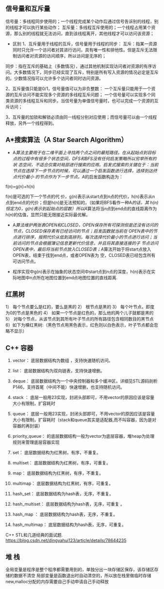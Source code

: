 ## 信号量和互斥量
信号量：多线程同步使用的；一个线程完成某个动作后通过信号告诉别的线程，别的线程才可以执行某些动作；
    互斥量：多线程互斥使用的；一个线程占用某个资源，那么别的线程就无法访问，直到该线程离开，其他线程才可以访问该资源；

- 区别
1、互斥量用于线程的互斥，信号量用于线程的同步：
互斥：指某一资源同时只允许一个访问者对其进行访问，具有唯一性和排他性。但是互斥无法限制访问者对资源的访问顺序，所以访问是无序的；

同步：指在互斥的基础上（多数情况），通过其他机制实现访问者对资源的有序访问。大多数情况下，同步已经实现了互斥，特别是所有写入资源的情况必定是互斥的。少数情况指可以允许多个访问者同时访问资源。

2、互斥量值只能是0/1，信号量值可以为非负整数：
一个互斥量只能用于一个资源的互斥访问不能实现多个资源的多线程互斥问题；
        一个信号量可以实现多个同类资源的多线程互斥和同步。当信号量为单值信号量时，也可以完成一个资源的互斥访问；

3、互斥量的加锁和解锁必须由同一线程分别对应使用；而信号量可以由一个线程释放，另外一个线程得到。

## A*搜索算法（A Star Search Algorithm）
- A*算法主要用于在二维平面上寻找两个点之间的最短路径。在从起始点到目标点的过程中有很多个状态空间，DFS和BFS没有任何启发策略所以穷举所有的状 态空间，不适合仅需对局部进行搜索的应用。启发式搜索的关键在于：当前节点在选择下一步节点的时候，可以通过一个启发函数进行选择，选择到达终点代价最小 的节点作为下一步节点。A*的启发函数构造为：

f(n)=g(n)+h(n)

f(n)是可选的下一个节点的代 价，g(n)表示从start点到n点的代价，h(n)表示从n点到end点的代价；但是h(n)是无法预知的，（如果将BFS看作一种A*的话，其 h(n)恒定为0，g(n)表示到起始点的层数）所以A*算法将当n点到end点的直线距离作为h(n)的估值，显然只能无限接近实际最优解。

- A*算法维护两张表OPEN和CLOSED，OPEN保存所有可探测但是还没有访问的节点，CLOSED保存素有已经访问的节点；启发函数就当前在 OPEN表中的节点进行排序，按照代价从低到高排列，每次选择代价最小的节点进行访问；当前访问的节点会根据簿记信息更新代价信息，并且将其直接连接的子 节点访问OPEN表中，最后将当前节点放入CLOSED表；A*算法开始于将start点放入OPEN表，结束于找到end点，或者OPEN表为 空，CLOSED表已经包含所有可访问节点。

- 程序实现中g(n)表示在抽象的状态空间中start点到n点的深度，h(n)表示在实际地图中n点所在地图位置到end点地图位置的直线距离.

## 红黑树
1） 每个节点要么是红的，要么是黑的
2） 根节点是黑的
3） 每个叶节点，即度为0的节点是黑色的
4） 如果一个节点是红色的，那么他的两个儿子就都是黑的
5） 对每个节点，从该节点到其所有叶子节点的所有路径包含相同数目的黑节点
6）如下为棵红黑树:（黑色节点用黑色表示，红色则以白色表示，叶子节点都会忽略不显示）

## C++ 容器

1. vector：  底层数据结构为数组 ，支持快速随机访问。
2. list：    底层数据结构为双向链表，支持快速增删。
3. deque：  底层数据结构为一个中央控制器和多个缓冲区，详细见STL源码剖析P146，支持首尾（中间不能）快速增删，也支持随机访问。
4. stack ：  底层一般用23实现，封闭头部即可，不用vector的原因应该是容量大小有限制，扩容耗时
5. queue：   底层一般用23实现，封闭头部即可，不用vector的原因应该是容量大小有限制，扩容耗时（stack和queue其实是适配器,而不叫容器，因为是对容器的再封装）
6. priority_queue： 的底层数据结构一般为vector为底层容器，堆heap为处理规则来管理底层容器实现
7. set：  底层数据结构为红黑树，有序，不重复。

8. multiset： 底层数据结构为红黑树，有序，可重复。 

9. map： 底层数据结构为红黑树，有序，不重复。

10. multimap： 底层数据结构为红黑树，有序，可重复。

11. hash_set： 底层数据结构为hash表，无序，不重复。

12. hash_multiset： 底层数据结构为hash表，无序，可重复 。

13. hash_map ： 底层数据结构为hash表，无序，不重复。

14. hash_multimap： 底层数据结构为hash表，无序，可重复。

C++ STL和几道经典的面试题. https://blog.csdn.net/dingyahui123/article/details/78644235

## 堆 栈
全局变量是程序是整个程序都需要用到的，单独分出一块存储区保存，该存储区存储的数据不清空
局部变量是函数退出时自动清空的，所以放在栈里做临时存储
new,malloc分配的内存需要自己手动申请自己手动释放
